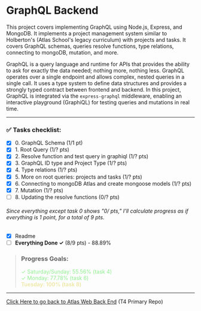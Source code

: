 # GraphQL Backend

This project covers implementing GraphQL using Node.js, Express, and MongoDB. 
It implements a project management system similar to Holberton's (Atlas School's
legacy curriculum) with projects and tasks. It covers GraphQL schemas, queries
resolve functions, type relations, connecting to mongoDB, mutation,
and more.

GraphQL is a query language and runtime for APIs that provides the ability to
ask for exactly the data needed; nothing more, nothing less. GraphQL operates
over a single endpoint and allows complex, nested queries in a single call.
It uses a type system to define data structures and provides a strongly typed
contract between frontend and backend. In this project, GraphQL is integrated
via the `express-graphql` middleware, enabling an interactive playground
(GraphiQL) for testing queries and mutations in real time.

----

### ✅ Tasks checklist:
- [X] ​0. GraphQL Schema (1/1 pt)
- [X] ​1. Root Query (1/? pts)
- [X] ​2. Resolve function and test query in graphiql (1/? pts)
- [X] ​3. GraphQL ID type and Project Type (1/? pts)
- [X] ​4. Type relations (1/? pts)
- [X] ​5. More on root queries: projects and tasks (1/? pts)
- [X] ​6. Connecting to mongoDB Atlas and create mongoose models (1/? pts)
- [X] ​7. Mutation (1/? pts)
- [ ] ​8. Updating the resolve functions (0/? pts)

###### Since everything except task 0 shows "0/ pts," I'll calculate progress as if everything is 1 point, for a total of 9 pts.

- [X] Readme
- [ ] **Everything Done ✓** (8/9 pts) - 88.89%

>### Progress Goals:  
> <span style="color: lightgreen">✓ Saturday/Sunday: 55.56% (task 4)</span>  
<span style="color: lightgreen">✓ Monday: 77.78% (task 6)</span>  
<strong style="color: palegoldenrod">Tuesday: 100% (task 8)</strong>

---

[Click Here to go back to Atlas Web Back End](https://github.com/Zytronium/atlas-web_back_end#readme) (T4 Primary Repo)
